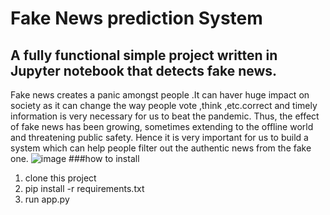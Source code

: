 # Fake News prediction System
## A fully functional simple project written in Jupyter notebook that detects fake news. 


Fake news creates a panic amongst people .It can haver huge impact on society as it can change the way people vote ,think ,etc.correct and timely information is very necessary for us to beat the pandemic. 
Thus, the effect of fake news has been growing, sometimes extending to the offline world and threatening public safety.
Hence it is very important for us to build a system which can help people filter out the authentic news from the fake one.
![image](https://user-images.githubusercontent.com/54745008/174467273-5482c7b2-f141-4df7-9341-8ce93a63be85.png)
###how to install 
1. clone this project
2. pip install -r requirements.txt
3. run app.py
